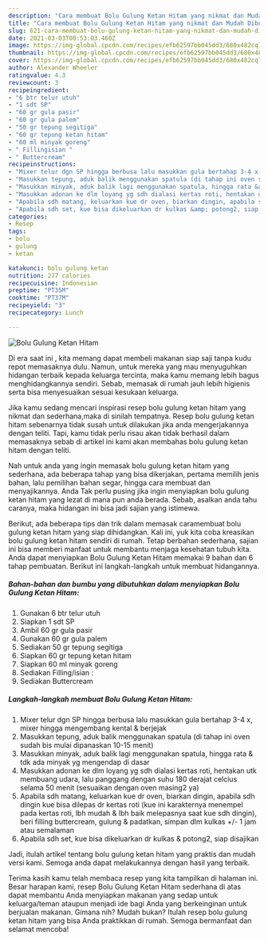 ```yaml
---
description: "Cara membuat Bolu Gulung Ketan Hitam yang nikmat dan Mudah Dibuat"
title: "Cara membuat Bolu Gulung Ketan Hitam yang nikmat dan Mudah Dibuat"
slug: 621-cara-membuat-bolu-gulung-ketan-hitam-yang-nikmat-dan-mudah-dibuat
date: 2021-03-03T00:53:03.460Z
image: https://img-global.cpcdn.com/recipes/efb62597bb045dd3/680x482cq70/bolu-gulung-ketan-hitam-foto-resep-utama.jpg
thumbnail: https://img-global.cpcdn.com/recipes/efb62597bb045dd3/680x482cq70/bolu-gulung-ketan-hitam-foto-resep-utama.jpg
cover: https://img-global.cpcdn.com/recipes/efb62597bb045dd3/680x482cq70/bolu-gulung-ketan-hitam-foto-resep-utama.jpg
author: Alexander Wheeler
ratingvalue: 4.3
reviewcount: 3
recipeingredient:
- "6 btr telur utuh"
- "1 sdt SP"
- "60 gr gula pasir"
- "60 gr gula palem"
- "50 gr tepung segitiga"
- "60 gr tepung ketan hitam"
- "60 ml minyak goreng"
- " Fillingisian "
- " Buttercream"
recipeinstructions:
- "Mixer telur dgn SP hingga berbusa lalu masukkan gula bertahap 3-4 x, mixer hingga mengembang kental &amp; berjejak"
- "Masukkan tepung, aduk balik menggunakan spatula (di tahap ini oven sudah bis mulai dipanaskan 10-15 menit)"
- "Masukkan minyak, aduk balik lagi menggunakan spatula, hingga rata &amp; tdk ada minyak yg mengendap di dasar"
- "Masukkan adonan ke dlm loyang yg sdh dialasi kertas roti, hentakan utk membuang udara, lalu panggang dengan suhu 180 derajat celcius selama 50 menit (sesuaikan dengan oven masing2 ya)"
- "Apabila sdh matang, keluarkan kue dr oven, biarkan dingin, apabila sdh dingin kue bisa dilepas dr kertas roti (kue ini karakternya menempel pada kertas roti, lbh mudah &amp; lbh baik melepasnya saat kue sdh dingin), beri filling buttercream, gulung &amp; padatkan, simpan dlm kulkas +/- 1 jam atau semalaman"
- "Apabila sdh set, kue bisa dikeluarkan dr kulkas &amp; potong2, siap disajikan"
categories:
- Resep
tags:
- bolu
- gulung
- ketan

katakunci: bolu gulung ketan 
nutrition: 277 calories
recipecuisine: Indonesian
preptime: "PT35M"
cooktime: "PT37M"
recipeyield: "3"
recipecategory: Lunch

---
```



![Bolu Gulung Ketan Hitam](https://img-global.cpcdn.com/recipes/efb62597bb045dd3/680x482cq70/bolu-gulung-ketan-hitam-foto-resep-utama.jpg)

Di era  saat ini , kita memang dapat membeli makanan siap saji tanpa kudu repot memasaknya dulu. Namun, untuk mereka yang mau menyuguhkan hidangan terbaik kepada keluarga tercinta, maka kamu memang lebih bagus menghidangkannya sendiri. Sebab, memasak di rumah jauh lebih higienis serta bisa menyesuaikan sesuai kesukaan keluarga.

Jika kamu sedang mencari inspirasi resep bolu gulung ketan hitam yang nikmat dan sederhana,maka di sinilah tempatnya. Resep bolu gulung ketan hitam  sebenarnya tidak susah untuk dilakukan jika anda mengerjakannya dengan teliti. Tapi, kamu tidak perlu risau akan tidak berhasil dalam memasaknya 
sebab di artikel ini kami akan membahas bolu gulung ketan hitam dengan teliti.  



Nah untuk anda yang ingin memasak bolu gulung ketan hitam yang sederhana, ada beberapa tahap yang bisa dikerjakan, pertama memilih jenis bahan, lalu pemilihan bahan segar, hingga cara membuat dan menyajikannya. Anda Tak perlu pusing jika ingin menyiapkan bolu gulung ketan hitam yang lezat di mana pun anda berada. Sebab, asalkan anda  tahu caranya, maka hidangan ini bisa jadi sajian yang istimewa.

Berikut, ada beberapa tips dan trik dalam memasak caramembuat bolu gulung ketan hitam yang siap dihidangkan. Kali ini, yuk kita coba kreasikan bolu gulung ketan hitam sendiri di rumah. Tetap berbahan sederhana, sajian ini bisa memberi manfaat untuk membantu menjaga kesehatan tubuh kita. Anda dapat menyiapkan Bolu Gulung Ketan Hitam memakai 9 bahan dan 6 tahap pembuatan. Berikut ini langkah-langkah untuk membuat hidangannya.

<!--inarticleads1-->

##### Bahan-bahan dan bumbu yang dibutuhkan dalam menyiapkan Bolu Gulung Ketan Hitam:

1. Gunakan 6 btr telur utuh
1. Siapkan 1 sdt SP
1. Ambil 60 gr gula pasir
1. Gunakan 60 gr gula palem
1. Sediakan 50 gr tepung segitiga
1. Siapkan 60 gr tepung ketan hitam
1. Siapkan 60 ml minyak goreng
1. Sediakan  Filling/isian :
1. Sediakan  Buttercream




<!--inarticleads2-->

##### Langkah-langkah membuat Bolu Gulung Ketan Hitam:

1. Mixer telur dgn SP hingga berbusa lalu masukkan gula bertahap 3-4 x, mixer hingga mengembang kental &amp; berjejak
1. Masukkan tepung, aduk balik menggunakan spatula (di tahap ini oven sudah bis mulai dipanaskan 10-15 menit)
1. Masukkan minyak, aduk balik lagi menggunakan spatula, hingga rata &amp; tdk ada minyak yg mengendap di dasar
1. Masukkan adonan ke dlm loyang yg sdh dialasi kertas roti, hentakan utk membuang udara, lalu panggang dengan suhu 180 derajat celcius selama 50 menit (sesuaikan dengan oven masing2 ya)
1. Apabila sdh matang, keluarkan kue dr oven, biarkan dingin, apabila sdh dingin kue bisa dilepas dr kertas roti (kue ini karakternya menempel pada kertas roti, lbh mudah &amp; lbh baik melepasnya saat kue sdh dingin), beri filling buttercream, gulung &amp; padatkan, simpan dlm kulkas +/- 1 jam atau semalaman
1. Apabila sdh set, kue bisa dikeluarkan dr kulkas &amp; potong2, siap disajikan




Jadi, itulah artikel tentang  bolu gulung ketan hitam  yang praktis dan mudah versi kami. Semoga anda dapat melakukannya dengan hasil yang terbaik. 

Terima kasih kamu telah membaca resep yang kita tampilkan di halaman ini. Besar harapan kami, resep  Bolu Gulung Ketan Hitam sederhana di atas dapat membantu Anda menyiapkan makanan yang sedap untuk keluarga/teman ataupun menjadi ide bagi Anda yang berkeinginan untuk berjualan makanan. Gimana nih? Mudah bukan? Itulah resep bolu gulung ketan hitam yang bisa Anda praktikkan di rumah. Semoga bermanfaat dan selamat mencoba!

